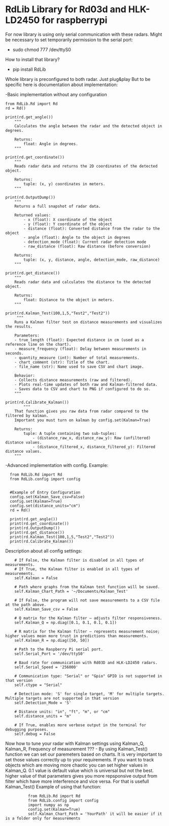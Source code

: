 # RdLib Library for Rd03d and HLK-LD2450 for raspberrypi

For now library is using only serial communication with these radars. 
Might be necessary to set temporarily permission to the serial port:
- sudo chmod 777 /dev/ttyS0

How to install that library?
- pip install RdLib

Whole library is preconfigured to both radar. Just plug&play
But to be specific here is documentation about implementation: 

-Basic implementation  without any configuration

    from RdLib.Rd import Rd 
    rd = Rd()
    
    print(rd.get_angle())
        """
        Calculates the angle between the radar and the detected object in degrees.

        Returns:
            float: Angle in degrees.
        """
    
    print(rd.get_coordinate())
        """
        Reads radar data and returns the 2D coordinates of the detected object.

        Returns:
            tuple: (x, y) coordinates in meters.
        """
    
    print(rd.OutputDump())
        """
        Returns a full snapshot of radar data.

        Returned values:
            - x (float): X coordinate of the object
            - y (float): Y coordinate of the object
            - distance (float): Converted distance from the radar to the object
            - angle (float): Angle to the object in degrees
            - detection_mode (float): Current radar detection mode
            - raw_distance (float): Raw distance (before conversion)

        Returns:
            tuple: (x, y, distance, angle, detection_mode, raw_distance)
        """
    
    print(rd.get_distance())
        """
        Reads radar data and calculates the distance to the detected object.

        Returns:
            float: Distance to the object in meters.
        """
    
    print(rd.Kalman_Test(100,1,5,"Test2","Test2"))
         """
        Runs a Kalman filter test on distance measurements and visualizes the results.

        Parameters:
        - true_length (float): Expected distance in cm (used as a reference line on the chart).
        - measure_frequency (float): Delay between measurements in seconds.
        - quantity_measure (int): Number of total measurements.
        - chart_comment (str): Title of the chart.
        - file_name (str): Name used to save CSV and chart image.

        Behavior:
        - Collects distance measurements (raw and filtered).
        - Plots real-time updates of both raw and Kalman-filtered data.
        - Saves data to CSV and chart to PNG if configured to do so.
        """
    
    print(rd.Calibrate_Kalman())
            """
        That function gives you raw data from radar compared to the filtered by kalman.
        Important you must turn on kalman by config.set(Kalman=True)

        Returns:
            tuple: A tuple containing two sub-tuples:
                - (distance_raw_x, distance_raw_y): Raw (unfiltered) distance values.
                - (distance_filtered_x, distance_filtered_y): Filtered distance values.
        """
-Advanced implementation with config.
Example:

      from RdLib.Rd import Rd 
      from RdLib.config import config

      
      #Example of Entry Configuration
      config.set(Kalman_Save_csv=False)
      config.set(Kalman=True)
      config.set(distance_units="cm") 
      rd = Rd()

      print(rd.get_angle())
      print(rd.get_coordinate())
      print(rd.OutputDump())
      print(rd.get_distance())
      print(rd.Kalman_Test(100,1,5,"Test2","Test2"))
      print(rd.Calibrate_Kalman())

Description about all config settings:

        # If False, the Kalman filter is disabled in all types of measurements.
        # If True, the Kalman filter is enabled in all types of measurements.
        self.Kalman = False

        # Path where graphs from the Kalman test function will be saved.
        self.Kalman_Chart_Path = '~/Documents/Kalman_Test'

        # If False, the program will not save measurements to a CSV file at the path above.
        self.Kalman_Save_csv = False

        # Q matrix for the Kalman filter – adjusts filter responsiveness.
        self.Kalman_Q = np.diag([0.1, 0.1, 0.1, 0.1])

        # R matrix for the Kalman filter – represents measurement noise; higher values mean more trust in predictions than measurements.
        self.Kalman_R = np.diag([50, 50])

        # Path to the Raspberry Pi serial port.
        self.Serial_Port = '/dev/ttyS0'

        # Baud rate for communication with Rd03D and HLK-LD2450 radars.
        self.Serial_Speed = '256000'

        # Communication type: "Serial" or "Gpio" GPIO is not supported in that version
        self.ctype = "Serial"

        # Detection mode: 'S' for single target, 'M' for multiple targets. Multiple targets are not supported in that version
        self.Detection_Mode = 'S' 

        # Distance units: "in", "ft", "m", or "cm"
        self.distance_units = "m"

        # If True, enables more verbose output in the terminal for debugging purposes.
        self.debug = False

Now how to tune your radar with Kalman settings using Kalman_Q, Kalman_R, Frequency of measurement ???
    - By using Kalman_Test() function we can set our paremeters based on charts. 
      It is very important to set those values correctly up to your requirements. 
      If you want to track objects which are moving more chaotic you can set higher values in Kalman_Q.
      0.1 value is default value which is universal but not the best. higher value of that parameters
      gives you more repsponsive output from filter which have more interference and vice versa.
      For that is usefull Kalman_Test()
      Example of using that function:
      
              from RdLib.Rd import Rd 
              from RdLib.config import config
              import numpy as np
              config.set(Kalman=True)
              self.Kalman_Chart_Path = 'YourPath' it will be easier if it is a folder only for measurements
              
              
              
